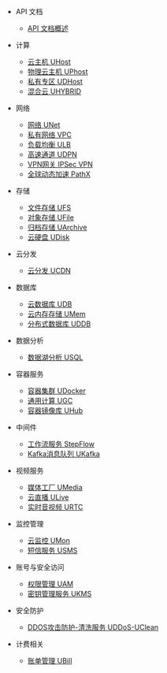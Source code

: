 * API 文档 
    * [API 文档概述](api/summary/README)

* 计算 
    * [云主机 UHost](api/uhost-api/README)
    * [物理云主机 UPhost](api/uphost-api/README)
    * [私有专区 UDHost](api/udhost-api/README)
    * [混合云 UHYBRID](api/uhybridv3-api/README)

* 网络
    * [网络 UNet](api/unet-api/README)
    * [私有网络 VPC](api/vpc2.0-api/README)
    * [负载均衡 ULB](api/ulb-api/README)
    * [高速通道 UDPN](api/udpn-api/README)
    * [VPN网关 IPSec VPN](api/ipsecvpn-api/README)
    * [全球动态加速 PathX](api/pathx-api/README)

* 存储
    * [文件存储 UFS](api/ufs-api/README)
    * [对象存储 UFile](api/ufile-api/README)
    * [归档存储 UArchive](api/uarchive-api/README)
    * [云硬盘 UDisk](api/udisk-api/README)

* 云分发
    * [云分发 UCDN](api/ucdn-api/README)

*  数据库
    * [云数据库 UDB](api/udb-api/README)
    * [云内存存储 UMem](api/umem-api/README)
    * [分布式数据库 UDDB](api/uddb-api/README)

* 数据分析
    * [数据湖分析 USQL](api/usql-api/README)

* 容器服务
    * [容器集群 UDocker](api/udocker-api/README)
    * [通用计算 UGC](api/ugc-api/README)
    * [容器镜像库 UHub](api/uhub-api/README)

* 中间件
    * [工作流服务 StepFlow](api/stepflow-api/README)
    * [Kafka消息队列 UKafka](api/ukafka-api/README)

* 视频服务 
    * [媒体工厂 UMedia](api/umedia-api/README)
    * [云直播 ULive](api/ulive-api/README)
    * [实时音视频 URTC](api/urtc-api/README)

* 监控管理 
    * [云监控 UMon](api/umon-api/README)
    * [短信服务 USMS](api/usms-api/README)

* 账号与安全访问
    * [权限管理 UAM](api/uaccount-api/README)
    * [密钥管理服务 UKMS](api/ukms-api/README)

* 安全防护
    * [DDOS攻击防护-清洗服务 UDDoS-UClean](api/uddos-uclean-api/README)


* 计费相关
    * [账单管理 UBill](api/ubill-api/README)

